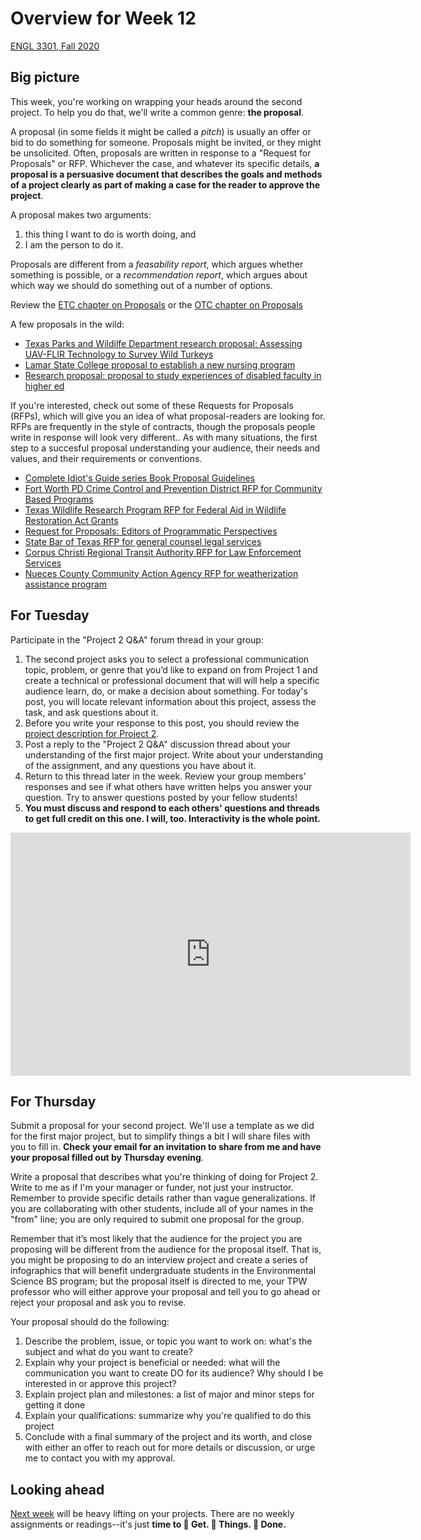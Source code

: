 # Overview for Week 12

[ENGL 3301, Fall 2020](../calendar.html)

## Big picture

This week, you're working on wrapping your heads around the second project. To help you do that, we'll write a common genre: **the proposal**.

A proposal (in some fields it might be called a *pitch*) is usually an offer or bid to do something for someone. Proposals might be invited, or they might be unsolicited. Often, proposals are written in response to a "Request for Proposals" or RFP. Whichever the case, and whatever its specific details, **a proposal is a persuasive document that describes the goals and methods of a project clearly as part of making a case for the reader to approve the project**.

A proposal makes two arguments:
1. this thing I want to do is worth doing, and
2. I am the person to do it.  

Proposals are different from a *feasability report*, which argues whether something is possible, or a *recommendation report*, which argues about which way we should do something out of a number of options.

Review the [ETC chapter on Proposals](https://pressbooks.bccampus.ca/technicalwriting/chapter/proposals/) or the [OTC chapter on Proposals](https://alg.manifoldapp.org/read/open-technical-communication/section/a2dba47a-9aa3-425b-9c59-8901176383d7)


A few proposals in the wild:
- [Texas Parks and Wildilfe Department research proposal: Assessing UAV-FLIR Technology to Survey Wild Turkeys](https://tpwd.texas.gov/huntwild/wild/research/docs/2-Wild-Turkey-RFP.pdf)
- [Lamar State College proposal to establish a new nursing program](https://www.bon.texas.gov/pdfs/board_meetings_pdfs/2015/October/3-2-8-a-PUBLIC.pdf)
- [Research proposal: proposal to study experiences of disabled faculty in higher ed](https://prod-ncte-cdn.azureedge.net/nctefiles/groups/cccc/research-initiative/sampleproposal.pdf)

If you're interested, check out some of these Requests for Proposals (RFPs), which will give you an idea of what proposal-readers are looking for. RFPs are frequently in the style of contracts, though the proposals people write in response will look very different.. As with many situations, the first step to a succesful proposal understanding your audience, their needs and values, and their requirements or conventions.
- [Complete Idiot's Guide series Book Proposal Guidelines](https://www.penguin.com/static/pages/cig/submit.php)
- [Fort Worth PD Crime Control and Prevention District RFP for Community Based Programs](https://www.facebook.com/InsideFWPD/posts/the-crime-control-and-prevention-district-ccpd-fy-2021-community-based-request-f/2647210268649783/)
- [Texas Wildlife Research Program RFP for Federal Aid in Wildlife Restoration Act Grants](https://tpwd.texas.gov/huntwild/wild/research/docs/Pittman-Robertson-RFP-Specs-Guidelines-2019.pdf)
- [Request for Proposals: Editors of Programmatic Perspectives](https://cptsc.org/blog/2020/02/14/request-for-proposals-editors-of-programmatic-perspectives/)
- [State Bar of Texas RFP for general counsel legal services](https://www.texasbar.com/AM/Template.cfm?Section=Meeting_Agendas_and_Minutes&Template=/CM/ContentDisplay.cfm&ContentID=39973)
- [Corpus Christi Regional Transit Authority RFP for Law Enforcement Services](https://www.ccrta.org/wp-content/uploads/2016/04/RFP-No.-2017-S-12-3.pdf)
- [Nueces County Community Action Agency RFP for weatherization assistance program](https://tacaa.org/files/2016-06nccaarfp.pdf)


## For Tuesday

Participate in the &quot;Project 2 Q&amp;A&quot; forum thread in your group:

  1. The second project asks you to select a professional communication topic, problem, or genre that you’d like to expand on from Project 1 and create a technical or professional document that will will help a specific audience learn, do, or make a decision about something. For today&#39;s post, you will locate relevant information about this project, assess the task, and ask questions about it.
  2. Before you write your response to this post, you should review the [project description for Project 2](https://cdmandrews.github.io/3301/project-2).
  3. Post a reply to the &quot;Project 2 Q&amp;A&quot; discussion thread about your understanding of the first major project. Write about your understanding of the assignment, and any questions you have about it.
  4. Return to this thread later in the week. Review your group members&#39; responses and see if what others have written helps you answer your question. Try to answer questions posted by your fellow students!
  5. **You must discuss and respond to each others' questions and threads to get full credit on this one. I will, too. Interactivity is the whole point.**

<iframe src="https://docs.google.com/presentation/d/e/2PACX-1vQ7xOrP1iQGNtFngb932bL5IQJt39DhtoqV5IsnzystPPLRv_1g8EKZKbHzI9EV26LemH9vw0ggfvYn/embed?start=false&loop=false&delayms=3000" frameborder="0" width="640" height="389" allowfullscreen="true" mozallowfullscreen="true" webkitallowfullscreen="true"></iframe>

## For Thursday

Submit a proposal for your second project. We'll use a template as we did for the first major project, but to simplify things a bit I will share files with you to fill in. **Check your email for an invitation to share from me and have your proposal filled out by Thursday evening**.

Write a proposal that describes what you're thinking of doing for Project 2. Write to me as if I'm your manager or funder, not just your instructor. Remember to provide specific details rather than vague generalizations. If you are collaborating with other students, include all of your names in the "from" line; you are only required to submit one proposal for the group.

Remember that it’s most likely that the audience for the project you are proposing will be different from the audience for the proposal itself. That is, you might be proposing to do an interview project and create a series of infographics that will benefit undergraduate students in the Environmental Science BS program; but the proposal itself is directed to me, your TPW professor who will either approve your proposal and tell you to go ahead or reject your proposal and ask you to revise.

Your proposal should do the following:
  1. Describe the problem, issue, or topic you want to work on: what's the subject and what do you want to create?
  2. Explain why your project is beneficial or needed: what will the communication you want to create DO for its audience? Why should I be interested in or approve this project?
  3. Explain project plan and milestones: a list of major and minor steps for getting it done
  4. Explain your qualifications: summarize why you're qualified to do this project
  5. Conclude with a final summary of the project and its worth, and close with either an offer to reach out for more details or discussion, or urge me to contact you with my approval.

## Looking ahead

[Next week](week-13-notes) will be heavy lifting on your projects. There are no weekly assignments or readings--it's just **time to &#x1F44F;	Get. &#x1F44F;	Things. &#x1F44F;	 Done.**
